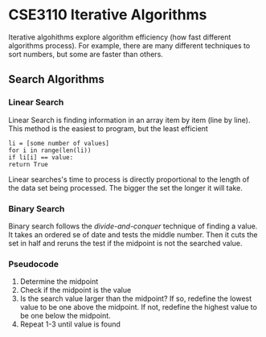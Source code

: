# CSE3110 Iterative Algorithms

Iterative algohithms explore algorithm efficiency (how fast different
algorithms process). For example, there are many different techniques to sort numbers, but some are faster than others.

## Search Algorithms

### Linear Search
Linear Search is finding information in an array item by item (line by line). This method is the easiest to program, but the least efficient
```
li = [some number of values]
for i in range(len(li))
if li[i] == value:
return True
``` 
Linear searches's time to process is directly proportional to the length of the data set being processed.  The bigger the set the longer it will take.

### Binary Search

Binary search follows the _divide-and-conquer_ technique of finding a value.  It takes an ordered se of date and tests the middle number.  Then it cuts the set in half and reruns the test if the midpoint is not the searched value.

### Pseudocode
1. Determine the midpoint
2. Check if the midpoint is the value
3. Is the search value larger than the midpoint? If so, redefine the lowest value to be one above the midpoint.  If not, redefine the highest value to be one below the midpoint.
4. Repeat 1-3 until value is found